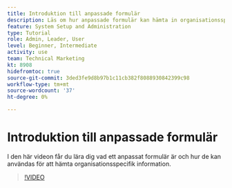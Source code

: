 ```yaml
---
title: Introduktion till anpassade formulär
description: Läs om hur anpassade formulär kan hämta in organisationsspecifik information.
feature: System Setup and Administration
type: Tutorial
role: Admin, Leader, User
level: Beginner, Intermediate
activity: use
team: Technical Marketing
kt: 8908
hidefromtoc: true
source-git-commit: 3ded3fe9d8b97b1c11cb382f8088930842399c98
workflow-type: tm+mt
source-wordcount: '37'
ht-degree: 0%

---
```


# Introduktion till anpassade formulär

I den här videon får du lära dig vad ett anpassat formulär är och hur de kan användas för att hämta organisationsspecifik information.

>[!VIDEO](https://video.tv.adobe.com/v/335171/?quality=12)
